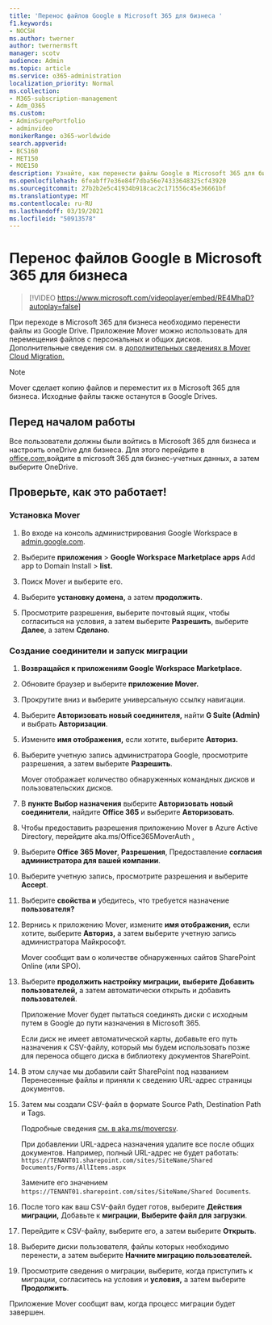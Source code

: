 ```yaml
---
title: 'Перенос файлов Google в Microsoft 365 для бизнеса '
f1.keywords:
- NOCSH
ms.author: twerner
author: twernermsft
manager: scotv
audience: Admin
ms.topic: article
ms.service: o365-administration
localization_priority: Normal
ms.collection:
- M365-subscription-management
- Adm_O365
ms.custom:
- AdminSurgePortfolio
- adminvideo
monikerRange: o365-worldwide
search.appverid:
- BCS160
- MET150
- MOE150
description: Узнайте, как перенести файлы Google в Microsoft 365 для бизнеса с помощью Mover.
ms.openlocfilehash: 6feabff7e36e84f7dba56e74333648325cf43920
ms.sourcegitcommit: 27b2b2e5c41934b918cac2c171556c45e36661bf
ms.translationtype: MT
ms.contentlocale: ru-RU
ms.lasthandoff: 03/19/2021
ms.locfileid: "50913578"
---
```

# <a name="migrate-google-files-to-microsoft-365-for-business"></a>Перенос файлов Google в Microsoft 365 для бизнеса 

> [!VIDEO https://www.microsoft.com/videoplayer/embed/RE4MhaD?autoplay=false]

При переходе в Microsoft 365 для бизнеса необходимо перенести файлы из Google Drive. Приложение Mover можно использовать для перемещения файлов с персональных и общих дисков. Дополнительные сведения см. в [дополнительных сведениях в Mover Cloud Migration.](/sharepointmigration/mover-plan-migration)

> [!NOTE]
> Mover сделает копию файлов и переместит их в Microsoft 365 для бизнеса. Исходные файлы также останутся в Google Drives.

## <a name="before-you-start"></a>Перед началом работы

Все пользователи должны были войтись в Microsoft 365 для бизнеса и настроить oneDrive для бизнеса. Для этого перейдите в [office.com,](https://office.com)войдите в microsoft 365 для бизнес-учетных данных, а затем выберите OneDrive.

## <a name="try-it"></a>Проверьте, как это работает!

### <a name="install-mover"></a>Установка Mover

1. Во входе на консоль администрирования Google Workspace в [admin.google.com](https://admin.google.com).

1. Выберите **приложения**  >  **Google Workspace Marketplace apps** Add app to Domain Install  >  **list.**

1. Поиск Mover и выберите его.

1. Выберите **установку домена,** а затем **продолжить**.

1. Просмотрите разрешения, выберите почтовый ящик, чтобы согласиться на условия, а затем выберите **Разрешить**, выберите **Далее**, а затем **Сделано**.

### <a name="create-connectors-and-run-the-migration"></a>Создание соединители и запуск миграции

1. **Возвращайся к приложениям Google Workspace Marketplace.**
1. Обновите браузер и выберите **приложение Mover.**
1. Прокрутите вниз и выберите универсальную ссылку навигации.
1. Выберите **Авторизовать новый соединителя,** найти **G Suite (Admin)** и выбрать **Авторизации**.
1. Измените **имя отображения,** если хотите, выберите **Авториз.**
1. Выберите учетную запись администратора Google, просмотрите разрешения, а затем выберите **Разрешить**.

    Mover отображает количество обнаруженных командных дисков и пользовательских дисков. 

1. В **пункте Выбор назначения** выберите **Авторизовать новый соединители,** найдите **Office 365** и выберите **Авторизовать**.
1. Чтобы предоставить разрешения приложению Mover в Azure Active Directory, перейдите aka.ms/Office365MoverAuth [.](https://aka.ms/Office365MoverAuth)
1. Выберите **Office 365 Mover**, **Разрешения**, Предоставление **согласия администратора для вашей компании**.
1. Выберите учетную запись, просмотрите разрешения и выберите **Accept**.
1. Выберите **свойства и** убедитесь, что требуется назначение **пользователя?**
1. Вернись к приложению Mover, измените **имя отображения,** если хотите, выберите **Авториз,** а затем выберите учетную запись администратора Майкрософт.

    Mover сообщит вам о количестве обнаруженных сайтов SharePoint Online (или SPO).
1. Выберите **продолжить настройку миграции,** **выберите Добавить пользователей,** а затем автоматически открыть и добавить **пользователей**.

    Приложение Mover будет пытаться соединять диски с исходным путем в Google до пути назначения в Microsoft 365. 

    Если диск не имеет автоматической карты, добавьте его путь назначения к CSV-файлу, который мы будем использовать позже для переноса общего диска в библиотеку документов SharePoint. 

1. В этом случае мы добавили сайт SharePoint под названием Перенесенные файлы и приняли к сведению URL-адрес страницы документов. 
1. Затем мы создали CSV-файл в формате Source Path, Destination Path и Tags. 

    Подробные сведения [см. в aka.ms/movercsv](/sharepointmigration/mover-create-migration-csv).

    При добавлении URL-адреса назначения удалите все после общих документов. Например, полный URL-адрес не будет работать: `https://TENANT01.sharepoint.com/sites/SiteName/Shared Documents/Forms/AllItems.aspx`

    Замените его значением `https://TENANT01.sharepoint.com/sites/SiteName/Shared Documents`.

1. После того как ваш CSV-файл будет готов, выберите **Действия миграции,** Добавьте к **миграции**, **Выберите файл для загрузки**.
1. Перейдите к CSV-файлу, выберите его, а затем выберите **Открыть**.
1. Выберите диски пользователя, файлы которых необходимо перенести, а затем выберите **Начните миграцию пользователей.**
1. Просмотрите сведения о миграции, выберите, когда приступить к миграции, согласитесь на условия и **условия,** а затем выберите **Продолжить**.

Приложение Mover сообщит вам, когда процесс миграции будет завершен.